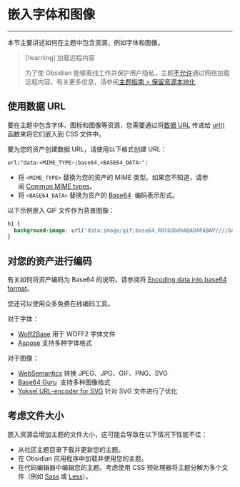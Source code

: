 <!--
 * @Author: Raistlind johnd0712@gmail.com
 * @Date: 2024-01-18 10:18:00
 * @LastEditors: Raistlind
 * @LastEditTime: 2024-01-18 10:18:00
 * @Description:
-->

# 嵌入字体和图像

---

本节主要讲述如何在主题中包含资源，例如字体和图像。

> [!warning] 加载远程内容
>
> 为了使 Obsidian 能够离线工作并保护用户隐私，主题[不允许](https://docs.obsidian.md/Developer+policies)通过网络加载远程内容。有关更多信息，请参阅[主题指南 > 保留资源本地化](https://docs.obsidian.md/Themes/App+themes/Theme+guidelines#Keep%20resources%20local)

## 使用数据 URL

要在主题中包含字体、图标和图像等资源，您需要通过将[数据 URL](https://developer.mozilla.org/en-US/docs/Web/HTTP/Basics_of_HTTP/Data_URLs) 传递给 [url()](https://developer.mozilla.org/en-US/docs/Web/CSS/url)  函数来将它们嵌入到 CSS 文件中。

要为您的资产创建数据 URL，请使用以下格式创建 URL：

```css
url("data:<MIME_TYPE>;base64,<BASE64_DATA>")
```

- 将 `<MIME_TYPE>` 替换为您的资产的 MIME 类型。如果您不知道，请参阅 [Common MIME types](https://developer.mozilla.org/en-US/docs/Web/HTTP/Basics_of_HTTP/MIME_types/Common_types)。
- 将 `<BASE64_DATA>` 替换为资产的 [Base64](https://en.wikipedia.org/wiki/Base64)  编码表示形式。

以下示例嵌入 GIF 文件作为背景图像：

```css
h1 {
  background-image: url('data:image/gif;base64,R0lGODdhAQADAPABAP////8AACwAAAAAAQADAAACAgxQADs=');
}
```

## 对您的资产进行编码

有关如何将资产编码为 Base64 的说明，请参阅将 [Encoding data into base64 format](https://developer.mozilla.org/en-US/docs/Web/HTTP/Basics_of_HTTP/Data_URLs#encoding_data_into_base64_format)。

您还可以使用众多免费在线编码工具。

对于字体：

- [Woff2Base](https://hellogreg.github.io/woff2base/) 用于 WOFF2 字体文件
- [Aspose](https://products.aspose.app/font/base64) 支持多种字体格式

对于图像：

- [WebSemantics](https://websemantics.uk/tools/image-to-data-uri-converter/) 转换 JPEG、JPG、GIF、PNG、SVG
- [Base64 Guru](https://base64.guru/converter/encode/image)  支持多种图像格式
- [Yoksel URL-encoder for SVG](https://yoksel.github.io/url-encoder/) 针对 SVG 文件进行了优化

## 考虑文件大小

嵌入资源会增加主题的文件大小，这可能会导致在以下情况下性能不佳：

- 从社区主题目录下载并更新您的主题。
- 在 Obsidian 应用程序中加载并使用您的主题。
- 在代码编辑器中编辑您的主题。考虑使用 CSS 预处理器将主题分解为多个文件（例如 [Sass](https://sass-lang.com/) 或 [Less](https://lesscss.org/)）。
